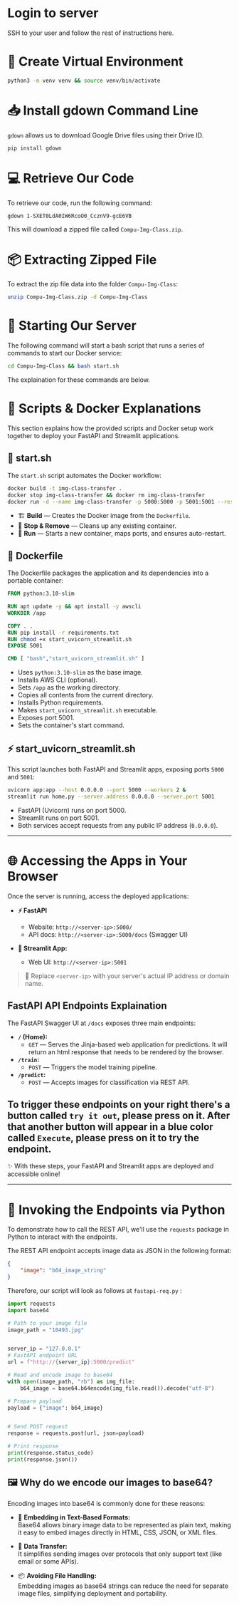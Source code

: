 # Login to server 

SSH to your user and follow the rest of instructions here. 


# 🐍 Create Virtual Environment

```sh
python3 -m venv venv && source venv/bin/activate
```

# 📥 Install gdown Command Line

`gdown` allows us to download Google Drive files using their Drive ID.

```sh
pip install gdown
```

# 💻 Retrieve Our Code

To retrieve our code, run the following command:

```sh
gdown 1-SXET0LdA0IW6RcoO0_CcznV9-gcE6VB
```

This will download a zipped file called `Compu-Img-Class.zip`.

# 📦 Extracting Zipped File

To extract the zip file data into the folder `Compu-Img-Class`:

```sh
unzip Compu-Img-Class.zip -d Compu-Img-Class
```

# 🚀 Starting Our Server

The following command will start a bash script that runs a series of commands to start our Docker service:

```sh
cd Compu-Img-Class && bash start.sh
```
The explaination for these commands are below.

# 📜 Scripts & Docker Explanations

This section explains how the provided scripts and Docker setup work together to deploy your FastAPI and Streamlit applications.

## 🏁 start.sh

The `start.sh` script automates the Docker workflow:

```sh
docker build -t img-class-transfer .
docker stop img-class-transfer && docker rm img-class-transfer
docker run -d --name img-class-transfer -p 5000:5000 -p 5001:5001 --restart always img-class-transfer
```
- 🏗️ **Build** — Creates the Docker image from the `Dockerfile`.
- 🛑 **Stop & Remove** — Cleans up any existing container.
- 🚦 **Run** — Starts a new container, maps ports, and ensures auto-restart.

## 🐳 Dockerfile

The Dockerfile packages the application and its dependencies into a portable container:

```dockerfile
FROM python:3.10-slim

RUN apt update -y && apt install -y awscli
WORKDIR /app

COPY . .
RUN pip install -r requirements.txt
RUN chmod +x start_uvicorn_streamlit.sh
EXPOSE 5001

CMD [ "bash","start_uvicorn_streamlit.sh" ]
```
- Uses `python:3.10-slim` as the base image.
- Installs AWS CLI (optional).
- Sets `/app` as the working directory.
- Copies all contents from the current directory.
- Installs Python requirements.
- Makes `start_uvicorn_streamlit.sh` executable.
- Exposes port 5001.
- Sets the container's start command.

## ⚡ start_uvicorn_streamlit.sh

This script launches both FastAPI and Streamlit apps, exposing ports `5000` and `5001`:

```sh
uvicorn app:app --host 0.0.0.0 --port 5000 --workers 2 & 
streamlit run home.py --server.address 0.0.0.0 --server.port 5001
```
- FastAPI (Uvicorn) runs on port 5000.
- Streamlit runs on port 5001.
- Both services accept requests from any public IP address (`0.0.0.0`).

---

# 🌐 Accessing the Apps in Your Browser

Once the server is running, access the deployed applications:

- **⚡ FastAPI**  
    - Website: `http://<server-ip>:5000/`
    - API docs: `http://<server-ip>:5000/docs` (Swagger UI)

- **🎨 Streamlit App:**  
    - Web UI: `http://<server-ip>:5001`

> 🔄 Replace `<server-ip>` with your server's actual IP address or domain name.

## FastAPI API Endpoints Explaination

The FastAPI Swagger UI at `/docs` exposes three main endpoints:

- **`/` (Home):**  
    - `GET` — Serves the Jinja-based web application for predictions. It will return an html response that needs to be rendered by the browser.
- **`/train`:**  
    - `POST` — Triggers the model training pipeline.
- **`/predict`:**  
    - `POST` — Accepts images for classification via REST API.


To trigger these endpoints on your right there's a button called `try it out`, please press on it. After that another button will appear in a blue color called `Execute`, please press on it to try the endpoint.
---

✨ With these steps, your FastAPI and Streamlit apps are deployed and accessible online!


---

# 🐍 Invoking the Endpoints via Python

To demonstrate how to call the REST API, we'll use the `requests` package in Python to interact with the endpoints.

The REST API endpoint accepts image data as JSON in the following format:

```json
{
    "image": "b64_image_string"
}
```

Therefore, our script will look as follows at `fastapi-req.py` :

```python
import requests
import base64

# Path to your image file
image_path = "10493.jpg"


server_ip = "127.0.0.1"
# FastAPI endpoint URL
url = f"http://{server_ip}:5000/predict"

# Read and encode image to base64
with open(image_path, "rb") as img_file:
    b64_image = base64.b64encode(img_file.read()).decode("utf-8")

# Prepare payload
payload = {"image": b64_image}


# Send POST request
response = requests.post(url, json=payload)

# Print response
print(response.status_code)
print(response.json())
```

## 🖼️ Why do we encode our images to base64?

Encoding images into base64 is commonly done for these reasons:

- 📄 **Embedding in Text-Based Formats:**  
    Base64 allows binary image data to be represented as plain text, making it easy to embed images directly in HTML, CSS, JSON, or XML files.

- 🔗 **Data Transfer:**  
    It simplifies sending images over protocols that only support text (like email or some APIs).

- 📦 **Avoiding File Handling:**  
    Embedding images as base64 strings can reduce the need for separate image files, simplifying deployment and portability.
